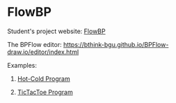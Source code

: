 # FlowBP

Student's project website: [FlowBP](https://atiyah1.wixsite.com/flow-bp)

The BPFlow editor: https://bthink-bgu.github.io/BPFlow-draw.io/editor/index.html

Examples:

1) [Hot-Cold Program](https://bthink-bgu.github.io/BPFlow-draw.io/Examples/HotCold.html)

2) [TicTacToe Program](https://bthink-bgu.github.io/BPFlow-draw.io/Examples/TicTacToe.html)
